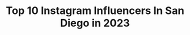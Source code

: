 ---
title: Top 10 Instagram Influencers In San Diego in 2023
description: >-
  Find top Instagram influencers in San Diego in 2023. Most popular hashtags: #ad #thecassaraexperience #visitcarlsbad.
platform: Instagram
hits: 2063
text_top: See the top-rated Instagram influencers on inBeat.
text_bottom: Our search engine holds 2063 Instagram influencers like this in San Diego, United States for you to contact.
profiles:
  - username: "_esilanna"
    fullname: >-
      Annalise ♡
    bio: >-
      🇻🇳 just a kinder teacher trying my best 🍎 M.A. ED. x San Francisco 💌 collabwithannalise@gmail.com 🍒 esilanna is annalise backwards 📍 San Diego
    location: "United States"
    followers: 6646
    engagement: 2114
    commentsToLikes: 0.108790
    id: ckap29iu5xyzz0i78d481j9to
    verified: false
    hashtags: "#twodegreeshotter, #stayhome, #90sexperience, #brilliantearth"
  - username: "aashleykramer"
    fullname: >-
      ASHZIZ 🐆🌟🥥🔆🧚🏻‍♂️
    bio: >-
      san diego, ca ✰ sdsu cheer
    location: "United States"
    followers: 2206
    engagement: 2860
    commentsToLikes: 0.138007
    id: ck9wdbtgqey2d0j78a5e6bc8i
    verified: false
    hashtags: "#sdsu24, #blackouttuesday"
  - username: "bbellawoodruff"
    fullname: >-
      B ♡
    bio: >-
      san diego 🕊 chico state dance team
    location: "United States"
    followers: 2399
    engagement: 2521
    commentsToLikes: 0.153383
    id: ck9wdhnkafo9d0j78komlcwev
    verified: false
    hashtags: "#rolldons"
  - username: "brawadis"
    fullname: >-
      Brandon Awadis
    bio: >-
      🙏🏼 Blessed 🏀 Ball is life ☀️ San Diego 💜 5 million YouTube subs ⤵️
    location: "United States"
    followers: 1857181
    engagement: 1428
    commentsToLikes: 0.022409
    id: ck1359wau0foe0i190nt67uv1
    verified: true
    hashtags: "#25"
  - username: "meganmarieee_"
    fullname: >-
      Megan Allen
    bio: >-
      MY ONLY ACCOUNT @boutinela babe✖️ Fitness Addict 💪🏽 San Diego, CA📍 co-founder @mxkathletic 🤩✨
    location: "United States"
    followers: 229327
    engagement: 682
    commentsToLikes: 0.031380
    id: ck0vzwf11b7vi0i198mm3vcxc
    verified: false
    hashtags: "#happyhalloween, #itsbritneybitch"
  - username: "bekah.valdez"
    fullname: >-
      Rebekah Valdez
    bio: >-
      university of san diego soccer
    location: "United States"
    followers: 2162
    engagement: 3159
    commentsToLikes: 0.099299
    id: ckap29d4mxya20i7831tgnn3u
    verified: false
    hashtags: "#blackouttuesday, #almostbirthdaytwin"
  - username: "alex.floyd"
    fullname: >-
      Alexandra | Lifestyle & Travel
    bio: >-
      📍San Diego ✈️ Maui ❥ Travel+Fashion ❥ #AlexFloydTravels #alexfloydcloset #travelcouple @jesse_j_ibarra 💌 Alex.floydinstagram@gmail.com
    location: "United States"
    followers: 10719
    engagement: 1053
    commentsToLikes: 0.081537
    id: ck0u1c9mbwj5l0i19vr1totwb
    verified: false
    hashtags: "#alexfloydtravels, #shopimpressions, #holidayatimpressions, #alexfloydcloset"
  - username: "erica_shawty"
    fullname: >-
      erica shutty
    bio: >-
      Food ﹒Travel ﹒Fashion ﹒Beauty San Diego, CA﹒ Fohr Verified shawtyerica@gmail.com
    location: "United States"
    followers: 15236
    engagement: 841
    commentsToLikes: 0.128748
    id: ck9hc8fb1k89h0j78pvrujhbh
    verified: false
    hashtags: "#ad, #thecassaraexperience, #visitcarlsbad, #nerdscandyatkroger"
  - username: "hunterrittgers"
    fullname: >-
      Hunter Rittgers
    bio: >-
      📍San Diego, CA Fitness | Food | Real Estate New Venture Escrow Clemson University Soccer Alumni
    location: "United States"
    followers: 19632
    engagement: 723
    commentsToLikes: 0.064446
    id: ck6u6jyjcg0yr0j71aj3af11a
    verified: false
    hashtags: "#dare2venture, #itshappening, #happilyeverafter, #newventureescrow"
  - username: "lyndsay.sutherland"
    fullname: >-
      ♡L Y N D S A Y♡
    bio: >-
      👸🏼 san diego, california🌴☀️ psychology student🧠📚 workin on me, for me 🏋🏼‍♀️💪🏼
    location: "United States"
    followers: 4192
    engagement: 2210
    commentsToLikes: 0.103279
    id: ckap2gd3gyphf0i780trfcrnk
    verified: false
    hashtags: "#19"
---